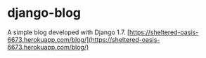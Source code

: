 # django-blog
A simple blog developed with Django 1.7. [https://sheltered-oasis-6673.herokuapp.com/blog/](https://sheltered-oasis-6673.herokuapp.com/blog/)

